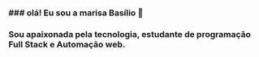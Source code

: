 ### ### olá! Eu sou a marisa Basílio 👋
### Sou apaixonada pela tecnologia, estudante de programação Full Stack e Automação web.

